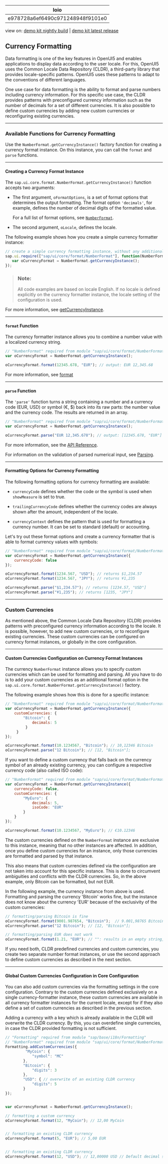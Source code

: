 <!-- loioe978728a6ef6490c971248948f9101e0 -->

| loio |
| -----|
| e978728a6ef6490c971248948f9101e0 |

<div id="loio">

view on: [demo kit nightly build](https://sdk.openui5.org/nightly/#/topic/e978728a6ef6490c971248948f9101e0) | [demo kit latest release](https://sdk.openui5.org/topic/e978728a6ef6490c971248948f9101e0)</div>

## Currency Formatting

Data formatting is one of the key features in OpenUI5 and enables applications to display data according to the user locale. For this, OpenUI5 uses the Common Locale Data Repository \(CLDR\), a third-party library that provides locale-specific patterns. OpenUI5 uses these patterns to adapt to the conventions of different languages.

One use case for data formatting is the ability to format and parse numbers including currency information. For this specific use case, the CLDR provides patterns with preconfigured currency information such as the number of decimals for a set of different currencies. It is also possible to define custom currencies by adding new custom currencies or reconfiguring existing currencies.

***

<a name="loioe978728a6ef6490c971248948f9101e0__section_uzt_q33_vgb"/>

### Available Functions for Currency Formatting

Use the `NumberFormat.getCurrencyInstance()` factory function for creating a currency format instance. On this instance, you can call the `format` and `parse` functions.

***

#### Creating a Currency Format Instance

The `sap.ui.core.format.NumberFormat.getCurrencyInstance()` function accepts two arguments:

-   The first argument, `oFormatOptions`, is a set of format options that determines the output formatting. The format option `'decimals'`, for example, defines the number of decimal digits of the formatted value.

    For a full list of format options, see [`NumberFormat`](https://sdk.openui5.org/api/sap.ui.core.format.NumberFormat).

-   The second argument, `oLocale`, defines the locale.


The following example shows how you create a simple currency formatter instance:

```js
// create a simple currency formatting instance, without any additional options
sap.ui.require(["sap/ui/core/format/NumberFormat"], function(NumberFormat) {
   var oCurrencyFormat = NumberFormat.getCurrencyInstance();
});
```

> ### Note:  
> All code examples are based on locale English. If no locale is defined explicitly on the currency formatter instance, the locale setting of the configuration is used.

For more information, see [getCurrencyInstance](https://sdk.openui5.org/api/sap.ui.core.format.NumberFormat/methods/sap.ui.core.format.NumberFormat.getCurrencyInstance).

***

#### `format` Function

The currency formatter instance allows you to combine a number value with a localized currency string.

```js
// "NumberFormat" required from module "sap/ui/core/format/NumberFormat"
var oCurrencyFormat = NumberFormat.getCurrencyInstance();

oCurrencyFormat.format(12345.678, "EUR"); // output: EUR 12,345.68
```

For more information, see [format](https://sdk.openui5.org/api/sap.ui.core.format.NumberFormat/methods/format)

***

#### `parse` Function

The `'parse'` function turns a string containing a number and a currency code \(EUR, USD\) or symbol \(€, $\) back into its raw parts: the number value and the currency code. The results are returned in an array.

```js
// "NumberFormat" required from module "sap/ui/core/format/NumberFormat"
var oCurrencyFormat = NumberFormat.getCurrencyInstance();

oCurrencyFormat.parse("EUR 12,345.678"); // output: [12345.678, "EUR"]

```

For more information, see the [API Reference](https://sdk.openui5.org/api/sap.ui.core.format.NumberFormat/methods/parse).

For information on the validation of parsed numerical input, see [Parsing](Number_Format_91f2f28.md#loio91f2f2866f4d1014b6dd926db0e91070__section_NFP).

***

#### Formatting Options for Currency Formatting

The following formatting options for currency formatting are available:

-   `currencyCode` defines whether the code or the symbol is used when `showMeasure` is set to true.

-   `trailingCurrencyCode` defines whether the currency codes are always shown after the amount, independent of the locale.

-   `currencyContext` defines the pattern that is used for formatting a currency number. It can be set to standard \(default\) or accounting.


Let's try out these format options and create a currency formatter that is able to format currency values with symbols:

```js
// "NumberFormat" required from module "sap/ui/core/format/NumberFormat"
var oCurrencyFormat = NumberFormat.getCurrencyInstance({
    currencyCode: false
});

oCurrencyFormat.format(1234.567, "USD"); // returns $1,234.57
oCurrencyFormat.format(1234.567, "JPY"); // returns ¥1,235

oCurrencyFormat.parse("$1,234.57"); // returns [1234.57, "USD"]
oCurrencyFormat.parse("¥1,235"); // returns [1235, "JPY"]
```

***

<a name="loioe978728a6ef6490c971248948f9101e0__section_u15_k33_vgb"/>

### Custom Currencies

As mentioned above, the Common Locale Data Repository \(CLDR\) provides patterns with preconfigured currency information according to the locale. It is possible, however, to add new custom currencies, or to reconfigure existing currencies. These custom currencies can be configured on currency format instances, or globally in the core configuration.

***

#### Custom Currencies Configuration on Currency Format Instances

The currency `NumberFormat` instance allows you to specify custom currencies which can be used for formatting and parsing. All you have to do is to add your custom currencies as an additional format option in the `sap.ui.core.format.NumberFormat.getCurrencyInstance()` factory.

The following example shows how this is done for a specific instance:

```js
// "NumberFormat" required from module "sap/ui/core/format/NumberFormat"
var oCurrencyFormat = NumberFormat.getCurrencyInstance({
    customCurrencies: {
        "Bitcoin": {
            decimals: 5
         }
     }
});

oCurrencyFormat.format(10.1234567, "Bitcoin"); // 10,12346 Bitcoin
oCurrencyFormat.parse("12 Bitcoin"); // [12, "Bitcoin"];
```

If you want to define a custom currency that falls back on the currency symbol of an already existing currency, you can configure a respective currency code \(also called ISO code\):

```js
// "NumberFormat" required from module "sap/ui/core/format/NumberFormat"
var oCurrencyFormat = NumberFormat.getCurrencyInstance({
    currencyCode: false,
    customCurrencies: {
        "MyEuro": {
            decimals: 5,
            isoCode: "EUR"
        }
    }
});

oCurrencyFormat.format(10.1234567, "MyEuro"); // €10.12346
```

The custom currencies defined on the `NumberFormat` instance are exclusive to this instance, meaning that no other instances are affected. In addition, once you define custom currencies for an instance, only those currencies are formatted and parsed by that instance.

This also means that custom currencies defined via the configuration are not taken into account for this specific instance. This is done to circumvent ambiguities and conflicts with the CLDR currencies. So, in the above example, only Bitcoin can be formatted, but not EUR.

In the following example, the currency instance from above is used. Formatting and parsing the currency 'Bitcoin' works fine, but the instance does not know about the currency 'EUR' because of the exclusivity of the custom currencies:

```js
// formatting/parsing Bitcoin is fine
oCurrencyFormat.format(9001.987654, "Bitcoin");  // 9.001,98765 Bitcoin
oCurrencyFormat.parse("12 Bitcoin"); // [12, "Bitcoin"];

// formatting/parsing EUR does not work
oCurrencyFormat.format(1.21, "EUR"); // "": results in an empty string, as the currency is unknown
```

If you need both, CLDR predefined currencies and custom currencies, you create two separate number format instances, or use the second approach to define custom currencies as described in the next section.

***

#### Global Custom Currencies Configuration in Core Configuration

You can also add custom currencies via the formatting settings in the core configuration. Contrary to the custom currencies defined exclusively on a single currency-formatter instance, these custom currencies are available in all currency formatter instances for the current locale, except for if they also define a set of custom currencies as described in the previous section.

Adding a currency with a key which is already available in the CLDR will overwrite the CLDR currency. By this, you can overdefine single currencies, in case the CLDR provided formatting is not sufficient.

```js
// "Formatting" required from module "sap/base/i18n/Formatting"
// "NumberFormat" required from module "sap/ui/core/format/NumberFormat"
Formatting.addCustomCurrencies({
	     "MyCoin": {
            "symbol": "MC"
        },
        "Bitcoin": {
            "digits": 3
        },
        "USD": { // overwrite of an existing CLDR currency
            "digits": 5
        }
});


var oCurrencyFormat = NumberFormat.getCurrencyInstance();

// formatting a custom currency
oCurrencyFormat.format(12, "MyCoin"); // 12,00 MyCoin


// formatting an existing CLDR currency
oCurrencyFormat.format(5, "EUR"); // 5,00 EUR


// formatting an existing CLDR currency
oCurrencyFormat.format(12, "USD"); // 12,00000 USD // Default decimal setting would have been two
```

